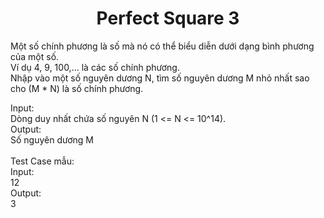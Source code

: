 <div align="center">

# Perfect Square 3
</div>

Một số chính phương là số mà nó có thể biểu diễn dưới dạng bình phương của một số. <br>
Ví dụ 4, 9, 100,... là các số chính phương.<br>
Nhập vào một số nguyên dương N, tìm số nguyên dương M nhỏ nhất sao cho (M * N) là số chính phương.<br>

Input:<br>
    Dòng duy nhất chứa số nguyên N (1 <= N <= 10^14).<br>
Output:<br>
    Số nguyên dương M<br>
<br>
Test Case mẫu:<br>
Input:<br>
12<br>
Output:<br>
3<br>
